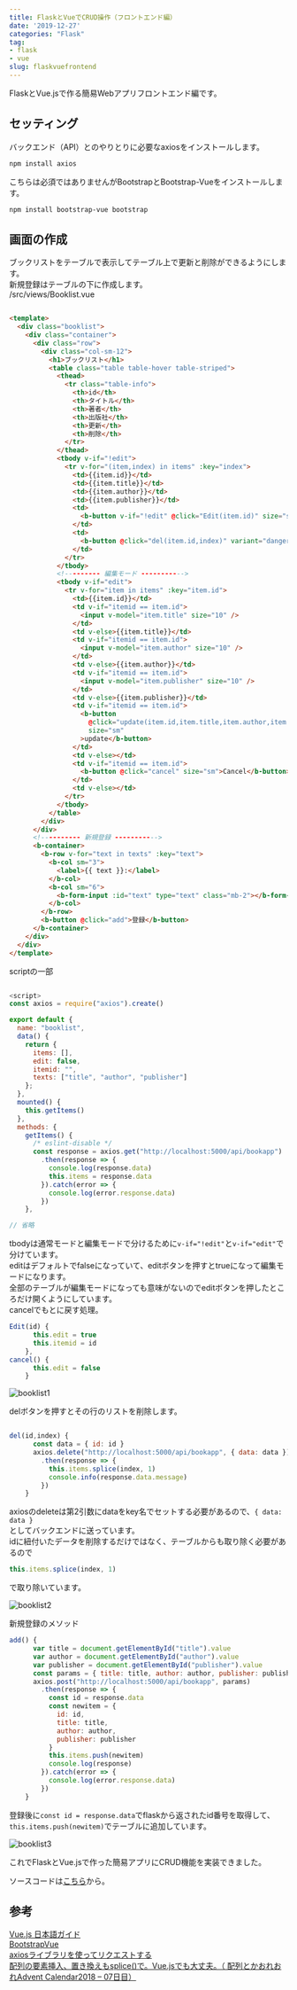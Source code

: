 ```yaml
---
title: FlaskとVueでCRUD操作（フロントエンド編）
date: '2019-12-27'
categories: "Flask"
tag: 
- flask
- vue
slug: flaskvuefrontend
---
```


FlaskとVue.jsで作る簡易Webアプリフロントエンド編です。

## セッティング

バックエンド（API）とのやりとりに必要なaxiosをインストールします。

```sh
npm install axios
```

こちらは必須ではありませんがBootstrapとBootstrap-Vueをインストールします。

```sh
npm install bootstrap-vue bootstrap
```

## 画面の作成

ブックリストをテーブルで表示してテーブル上で更新と削除ができるようにします。  
新規登録はテーブルの下に作成します。  
/src/views/Booklist.vue

```html

<template>
  <div class="booklist">
    <div class="container">
      <div class="row">
        <div class="col-sm-12">
          <h1>ブックリスト</h1>
          <table class="table table-hover table-striped">
            <thead>
              <tr class="table-info">
                <th>id</th>
                <th>タイトル</th>
                <th>著者</th>
                <th>出版社</th>
                <th>更新</th>
                <th>削除</th>
              </tr>
            </thead>
            <tbody v-if="!edit">
              <tr v-for="(item,index) in items" :key="index">
                <td>{{item.id}}</td>
                <td>{{item.title}}</td>
                <td>{{item.author}}</td>
                <td>{{item.publisher}}</td>
                <td>
                  <b-button v-if="!edit" @click="Edit(item.id)" size="sm">Edit</b-button>
                </td>
                <td>
                  <b-button @click="del(item.id,index)" variant="danger" size="sm">Del</b-button>
                </td>
              </tr>
            </tbody>
            <!--------- 編集モード ----------->
            <tbody v-if="edit">
              <tr v-for="item in items" :key="item.id">
                <td>{{item.id}}</td>
                <td v-if="itemid == item.id">
                  <input v-model="item.title" size="10" />
                </td>
                <td v-else>{{item.title}}</td>
                <td v-if="itemid == item.id">
                  <input v-model="item.author" size="10" />
                </td>
                <td v-else>{{item.author}}</td>
                <td v-if="itemid == item.id">
                  <input v-model="item.publisher" size="10" />
                </td>
                <td v-else>{{item.publisher}}</td>
                <td v-if="itemid == item.id">
                  <b-button
                    @click="update(item.id,item.title,item.author,item.publisher)"
                    size="sm"
                  >update</b-button>
                </td>
                <td v-else></td>
                <td v-if="itemid == item.id">
                  <b-button @click="cancel" size="sm">Cancel</b-button>
                </td>
                <td v-else></td>
              </tr>
            </tbody>
          </table>
        </div>
      </div>
      <!---------- 新規登録 ----------->
      <b-container>
        <b-row v-for="text in texts" :key="text">
          <b-col sm="3">
            <label>{{ text }}:</label>
          </b-col>
          <b-col sm="6">
            <b-form-input :id="text" type="text" class="mb-2"></b-form-input>
          </b-col>
        </b-row>
        <b-button @click="add">登録</b-button>
      </b-container>
    </div>
  </div>
</template>

```

scriptの一部

```js

<script>
const axios = require("axios").create()

export default {
  name: "booklist",
  data() {
    return {
      items: [],
      edit: false,
      itemid: "",
      texts: ["title", "author", "publisher"]
    };
  },
  mounted() {
    this.getItems()
  },
  methods: {
    getItems() {
      /* eslint-disable */
      const response = axios.get("http://localhost:5000/api/bookapp")
        .then(response => {
          console.log(response.data)
          this.items = response.data
        }).catch(error => {
          console.log(error.response.data)
        })
    },

// 省略

```

tbodyは通常モードと編集モードで分けるために`v-if="!edit"`と`v-if="edit"`で分けています。  
editはデフォルトでfalseになっていて、editボタンを押すとtrueになって編集モードになります。  
全部のテーブルが編集モードになっても意味がないのでeditボタンを押したところだけ開くようにしています。  
cancelでもとに戻す処理。

```js
Edit(id) {
      this.edit = true
      this.itemid = id
    },
cancel() {
      this.edit = false
    }
```

![booklist1](../../../images/booklist1.gif)

delボタンを押すとその行のリストを削除します。

```js

del(id,index) {
      const data = { id: id }
      axios.delete("http://localhost:5000/api/bookapp", { data: data })
        .then(response => {
          this.items.splice(index, 1)
          console.info(response.data.message)
        })
    }

```

axiosのdeleteは第2引数にdataをkey名でセットする必要があるので、`{ data: data }`  
としてバックエンドに送っています。  
idに紐付いたデータを削除するだけではなく、テーブルからも取り除く必要があるので

```js
this.items.splice(index, 1)
```

で取り除いています。

![booklist2](../../../images/booklist2.gif)

新規登録のメソッド

```js
add() {
      var title = document.getElementById("title").value
      var author = document.getElementById("author").value
      var publisher = document.getElementById("publisher").value
      const params = { title: title, author: author, publisher: publisher }
      axios.post("http://localhost:5000/api/bookapp", params)
        .then(response => {
          const id = response.data
          const newitem = {
            id: id,
            title: title,
            author: author,
            publisher: publisher
          }
          this.items.push(newitem)
          console.log(response)
        }).catch(error => {
          console.log(error.response.data)
        })
    }
```

登録後に`const id = response.data`でflaskから返されたid番号を取得して、`this.items.push(newitem)`でテーブルに追加しています。  

![booklist3](../../../images/booklist3.gif)  

これでFlaskとVue.jsで作った簡易アプリにCRUD機能を実装できました。  

ソースコードは[こちら](https://github.com/Squigly77/flask_vue_sample)から。

## 参考

[Vue.js 日本語ガイド](https://jp.vuejs.org/v2/guide/)  
[BootstrapVue](https://bootstrap-vue.js.org/)  
[axiosライブラリを使ってリクエストする](https://qiita.com/reflet/items/d5658d5d69e8e1ccd489)  
[配列の要素挿入、置き換えもsplice()で。Vue.jsでも大丈夫。（ 配列とかおれおれAdvent Calendar2018 – 07日目）](https://ginpen.com/2018/12/07/array-splice-to-insert-replace/)
